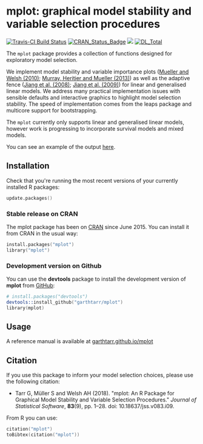 # mplot: graphical model stability and variable selection procedures

[![Travis-CI Build Status](https://travis-ci.org/garthtarr/mplot.svg?branch=master)](https://travis-ci.org/garthtarr/mplot) [![CRAN_Status_Badge](http://www.r-pkg.org/badges/version/mplot)](https://cran.r-project.org/package=mplot) [![](http://cranlogs.r-pkg.org/badges/mplot)](https://cran.r-project.org/package=mplot) [![DL_Total](http://cranlogs.r-pkg.org/badges/grand-total/mplot?color=blue)](https://cran.r-project.org/package=mplot)

The `mplot` package provides a collection of functions designed for exploratory model selection.

We implement model stability and variable importance plots ([Mueller and Welsh (2010)](https://doi.org/10.1111/j.1751-5823.2010.00108.x); [Murray, Heritier and Mueller (2013)](https://doi.org/10.1002/sim.5855)) as well as the adaptive fence ([Jiang et al. (2008)](https://doi.org/10.1214/07-AOS517); [Jiang et al. (2009)](https://doi.org/10.1016/j.spl.2008.10.014)) for linear and generalised linear models.   We address many practical implementation issues with sensible defaults and interactive graphics to highlight model selection stability.  The speed of implementation comes from the leaps package and multicore support for bootstrapping.

The `mplot` currently only supports linear and generalised linear models, however work is progressing to incorporate survival models and mixed models.

You can see an example of the output [here](https://garthtarr.com/apps/mplot/).

## Installation

Check that you're running the most recent versions of your currently installed R packages:

```s
update.packages()
```

### Stable release on CRAN

The mplot package has been on [CRAN](https://cran.r-project.org/package=mplot) since June 2015.  You can install it from CRAN in the usual way:

```s
install.packages("mplot")
library("mplot")
```

### Development version on Github

You can use the **devtools** package to install the development version of **mplot** from [GitHub](https://github.com/garthtarr/mplot):

```s
# install.packages("devtools")
devtools::install_github("garthtarr/mplot")
library(mplot)
```

## Usage

A reference manual is available at [garthtarr.github.io/mplot](https://garthtarr.github.io/mplot/)

## Citation

If you use this package to inform your model selection choices, please use the following citation:

- Tarr G, Müller S and Welsh AH (2018). "mplot: An R Package for Graphical Model Stability and Variable Selection Procedures." _Journal of Statistical Software_, **83**(9), pp. 1–28. doi: 10.18637/jss.v083.i09.

From R you can use:

```s
citation("mplot")
toBibtex(citation("mplot"))
```

